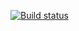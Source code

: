 [![Build status](https://ci.appveyor.com/api/projects/status/7tanekx34k3hdk29/branch/main?svg=true)](https://ci.appveyor.com/project/13AVokaDo13/aqahw41/branch/main)
